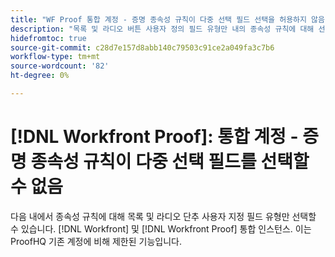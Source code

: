 ```yaml
---
title: "WF Proof 통합 계정 - 증명 종속성 규칙이 다중 선택 필드 선택을 허용하지 않음"
description: "목록 및 라디오 버튼 사용자 정의 필드 유형만 내의 종속성 규칙에 대해 선택할 수 있습니다. [!DNL Workfront] 및 [!DNL Workfront Proof] 통합 인스턴스. 이는 ProofHQ 기존 계정에 비해 제한된 기능입니다."
hidefromtoc: true
source-git-commit: c28d7e157d8abb140c79503c91ce2a049fa3c7b6
workflow-type: tm+mt
source-wordcount: '82'
ht-degree: 0%

---
```



# [!DNL Workfront Proof]: 통합 계정 - 증명 종속성 규칙이 다중 선택 필드를 선택할 수 없음

다음 내에서 종속성 규칙에 대해 목록 및 라디오 단추 사용자 지정 필드 유형만 선택할 수 있습니다. [!DNL Workfront] 및 [!DNL Workfront Proof] 통합 인스턴스. 이는 ProofHQ 기존 계정에 비해 제한된 기능입니다.
